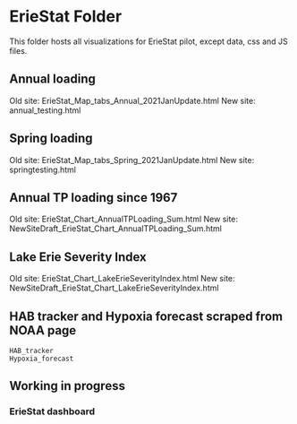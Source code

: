 # ErieStat Folder
This folder hosts all visualizations for ErieStat pilot, except data, css and JS files.

## Annual loading
Old site: ErieStat_Map_tabs_Annual_2021JanUpdate.html
New site: annual_testing.html

## Spring loading
Old site: ErieStat_Map_tabs_Spring_2021JanUpdate.html
New site: springtesting.html

## Annual TP loading since 1967
Old site: ErieStat_Chart_AnnualTPLoading_Sum.html
New site: NewSiteDraft_ErieStat_Chart_AnnualTPLoading_Sum.html

## Lake Erie Severity Index
Old site: ErieStat_Chart_LakeErieSeverityIndex.html 
New site: NewSiteDraft_ErieStat_Chart_LakeErieSeverityIndex.html

## HAB tracker and Hypoxia forecast scraped from NOAA page
    HAB_tracker
    Hypoxia_forecast
    
## Working in progress
### ErieStat dashboard
